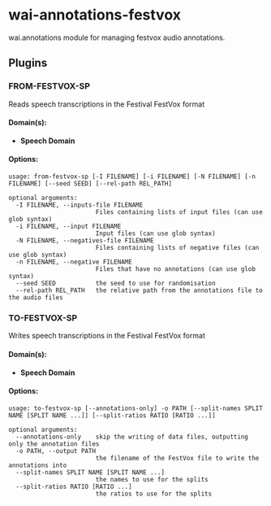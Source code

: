 # wai-annotations-festvox
wai.annotations module for managing festvox audio annotations.

## Plugins
### FROM-FESTVOX-SP
Reads speech transcriptions in the Festival FestVox format

#### Domain(s):
- **Speech Domain**

#### Options:
```
usage: from-festvox-sp [-I FILENAME] [-i FILENAME] [-N FILENAME] [-n FILENAME] [--seed SEED] [--rel-path REL_PATH]

optional arguments:
  -I FILENAME, --inputs-file FILENAME
                        Files containing lists of input files (can use glob syntax)
  -i FILENAME, --input FILENAME
                        Input files (can use glob syntax)
  -N FILENAME, --negatives-file FILENAME
                        Files containing lists of negative files (can use glob syntax)
  -n FILENAME, --negative FILENAME
                        Files that have no annotations (can use glob syntax)
  --seed SEED           the seed to use for randomisation
  --rel-path REL_PATH   the relative path from the annotations file to the audio files
```

### TO-FESTVOX-SP
Writes speech transcriptions in the Festival FestVox format

#### Domain(s):
- **Speech Domain**

#### Options:
```
usage: to-festvox-sp [--annotations-only] -o PATH [--split-names SPLIT NAME [SPLIT NAME ...]] [--split-ratios RATIO [RATIO ...]]

optional arguments:
  --annotations-only    skip the writing of data files, outputting only the annotation files
  -o PATH, --output PATH
                        the filename of the FestVox file to write the annotations into
  --split-names SPLIT NAME [SPLIT NAME ...]
                        the names to use for the splits
  --split-ratios RATIO [RATIO ...]
                        the ratios to use for the splits
```
